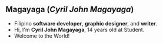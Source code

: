 ## Magayaga (_Cyril John Magayaga_)
* Filipino **software developer**, **graphic designer**, and **writer**.
* Hi, I'm **Cyril John Magayaga**, 14 years old at Student.
* Welcome to the World!
